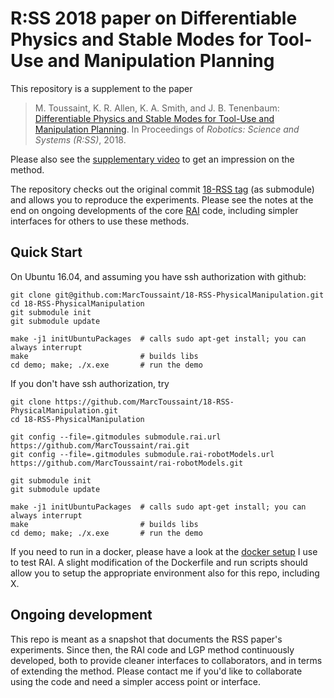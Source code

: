 # R:SS 2018 paper on Differentiable Physics and Stable Modes for Tool-Use and Manipulation Planning

This repository is a supplement to the paper
> M. Toussaint, K. R. Allen, K. A. Smith, and J. B. Tenenbaum:
> [Differentiable Physics and Stable Modes for Tool-Use and Manipulation Planning](http://ipvs.informatik.uni-stuttgart.de/mlr/papers/18-toussaint-RSS.pdf).
> In Proceedings of *Robotics: Science and Systems (R:SS)*, 2018.

Please also see the [supplementary video](https://www.youtube.com/watch?v=-L4tCIGXKBE) to get an impression on the method.

The repository checks out the original commit [18-RSS tag](https://github.com/MarcToussaint/rai/releases/tag/18-RSS) (as submodule) and allows you to reproduce the experiments. Please see the notes at the end on ongoing developments of the core [RAI](https://github.com/MarcToussaint/rai) code, including simpler interfaces for others to use these methods.

## Quick Start

On Ubuntu 16.04, and assuming you have ssh authorization with github:
```
git clone git@github.com:MarcToussaint/18-RSS-PhysicalManipulation.git
cd 18-RSS-PhysicalManipulation
git submodule init
git submodule update

make -j1 initUbuntuPackages  # calls sudo apt-get install; you can always interrupt
make                         # builds libs
cd demo; make; ./x.exe       # run the demo
```

If you don't have ssh authorization, try
```
git clone https://github.com/MarcToussaint/18-RSS-PhysicalManipulation.git
cd 18-RSS-PhysicalManipulation

git config --file=.gitmodules submodule.rai.url https://github.com/MarcToussaint/rai.git
git config --file=.gitmodules submodule.rai-robotModels.url https://github.com/MarcToussaint/rai-robotModels.git

git submodule init
git submodule update

make -j1 initUbuntuPackages  # calls sudo apt-get install; you can always interrupt
make                         # builds libs
cd demo; make; ./x.exe       # run the demo
```

If you need to run in a docker, please have a look at the [docker setup](https://github.com/MarcToussaint/rai-maintenance/tree/master/docker) I use to test RAI. A slight modification of the Dockerfile and run scripts should allow you to setup the appropriate environment also for this repo, including X.

## Ongoing development

This repo is meant as a snapshot that documents the RSS paper's experiments. Since then, the RAI code and LGP method continuously developed, both to provide cleaner interfaces to collaborators, and in terms of extending the method. Please contact me if you'd like to collaborate using the code and need a simpler access point or interface.

